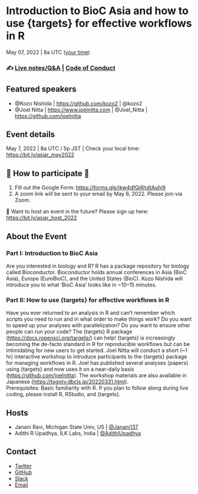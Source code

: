 # Introduction to BioC Asia and how to use {targets} for effective workflows in R
May 07, 2022 | 8a UTC ([your time](https://bit.ly/asiar_may2022))


### ✍️ [Live notes/Q&A](https://hackmd.io/8HzieKHoSEKLUoQRm9fBYg) | [Code of Conduct](https://github.com/AsiaR-community/coc)

## Featured speakers
- @Kozo Nishida | https://github.com/kozo2 | @kozo2
- @Joel Nitta | https://www.joelnitta.com | @Joel_Nitta | https://github.com/joelnitta

## Event details
May 7, 2022 | 8a UTC / 5p JST | Check your local time: https://bit.ly/asiar_may2022

## 🌟 How to participate 🌟
1. Fill out the Google Form: https://forms.gle/jkw4dfQj6hdtAuhi9
2. A zoom link will be sent to your email by May 6, 2022. Please join via Zoom.

📢 Want to host an event in the future?
Please sign up here: https://bit.ly/asiar_host_2022


## About the Event
### Part I: Introduction to BioC Asia
Are you interested in biology and R? R has a package repository for biology called Bioconductor. Bioconductor holds annual conferences in Asia (BioC Asia), Europe (EuroBioC), and the United States (BioC). Kozo Nishida will introduce you to what ‘BioC Asia’ looks like in ~10–15 minutes.

### Part II: How to use {targets} for effective workflows in R
Have you ever returned to an analysis in R and can’t remember which scripts you need to run and in what order to make things work? Do you want to speed up your analyses with parallelization? Do you want to ensure other people can run your code? The {targets} R package (https://docs.ropensci.org/targets/) can help! {targets} is increasingly becoming the de-facto standard in R for reproducible workflows but can be intimidating for new users to get started. Joel Nitta will conduct a short (~1 hr) interactive workshop to introduce participants to the {targets} package for managing workflows in R. Joel has published several analyses (papers) using {targets} and now uses it on a near-daily basis (https://github.com/joelnitta). The workshop materials are also available in Japanese (https://togotv.dbcls.jp/20220331.html). <br>
Prerequisites: Basic familiarity with R. If you plan to follow along during live coding, please install R, RStudio, and {targets}.

## Hosts
- Janani Ravi, Michigan State Univ, US | [@Janani137](//twitter.com/janani137)
- Adithi R Upadhya, ILK Labs, India | [@AdithiUpadhya](//twitter.com/AdithiUpadhya) 

## Contact
- [Twitter](//twitter.com/AsiaR_comm)
- [GitHub](//github.com/asiar-community)
- [Slack](//asiar-community.slack.com)
- [Email](asiar.community@gmail.com)
